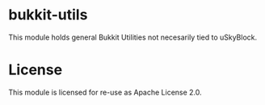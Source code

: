 # bukkit-utils

This module holds general Bukkit Utilities not necesarily tied to uSkyBlock.

# License

This module is licensed for re-use as Apache License 2.0.
